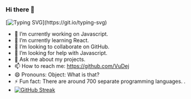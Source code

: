 ### Hi there 👋
[![Typing SVG](https://readme-typing-svg.herokuapp.com?color=%23dc143c&lines=Add+one+star+quikly.Thank+You!)](https://git.io/typing-svg)

- 🔭 I’m currently working on Javascript.
- 🌱 I’m currently learning React.
- 👯 I’m looking to collaborate on GitHub.
- 🤔 I’m looking for help with Javascript.
- 💬 Ask me about my projects.
- 📫 How to reach me: https://github.com/VuDej
- 😄 Pronouns: Object: What is that?
- ⚡ Fun fact: There are around 700 separate programming languages. .
- [![GitHub Streak](http://github-readme-streak-stats.herokuapp.com?user=VuDEj&theme=highcontrast&date_format=M%20j%5B%2C%20Y%5D)](https://git.io/streak-stats)


